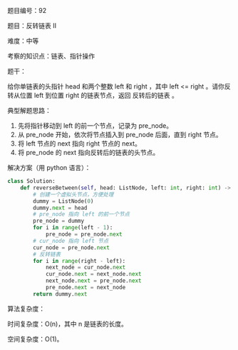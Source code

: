 题目编号：92

题目：反转链表 II

难度：中等

考察的知识点：链表、指针操作

题干：

给你单链表的头指针 head 和两个整数 left 和 right ，其中 left <= right 。请你反转从位置 left 到位置 right 的链表节点，返回 反转后的链表 。

典型解题思路：

1. 先将指针移动到 left 的前一个节点，记录为 pre_node。
2. 从 pre_node 开始，依次将节点插入到 pre_node 后面，直到 right 节点。
3. 将 left 节点的 next 指向 right 节点的 next。
4. 将 pre_node 的 next 指向反转后的链表的头节点。

解决方案（用 python 语言）：

```python
class Solution:
    def reverseBetween(self, head: ListNode, left: int, right: int) -> ListNode:
        # 创建一个虚拟头节点，方便处理
        dummy = ListNode(0)
        dummy.next = head
        # pre_node 指向 left 的前一个节点
        pre_node = dummy
        for i in range(left - 1):
            pre_node = pre_node.next
        # cur_node 指向 left 节点
        cur_node = pre_node.next
        # 反转链表
        for i in range(right - left):
            next_node = cur_node.next
            cur_node.next = next_node.next
            next_node.next = pre_node.next
            pre_node.next = next_node
        return dummy.next
```

算法复杂度：

时间复杂度：O(n)，其中 n 是链表的长度。

空间复杂度：O(1)。